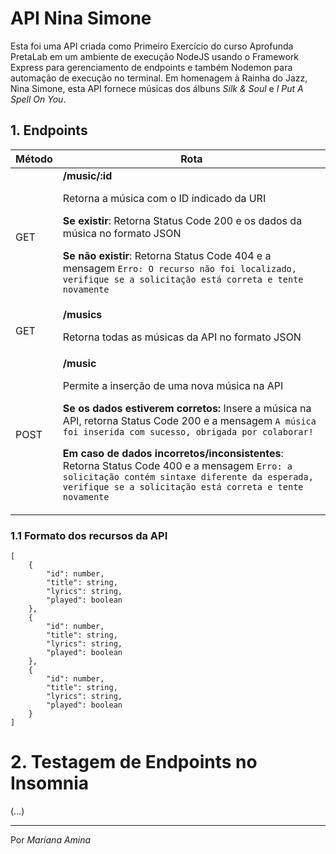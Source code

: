 # API Nina Simone

Esta foi uma API criada como Primeiro Exercício do curso Aprofunda PretaLab em um ambiente de execução NodeJS usando o Framework Express para gerenciamento de endpoints e também Nodemon para automação de execução no terminal. Em homenagem à Rainha do Jazz, Nina Simone, esta API fornece músicas dos álbuns *Silk & Soul* e *I Put A Spell On You*.

## 1. Endpoints

| Método   | Rota  |
|--------  |----- |
| GET      | **/music/:id** <p>Retorna a música com o ID indicado da URI</p> <p>**Se existir**: Retorna Status Code 200 e os dados da música no formato JSON </p> <p>**Se não existir**: Retorna Status Code 404 e a mensagem ```Erro: O recurso não foi localizado, verifique se a solicitação está correta e tente novamente```</p>  
| GET    | **/musics** <p>Retorna todas as músicas da API no formato JSON</p>
| POST   | **/music** <p>Permite a inserção de uma nova música na API</p><p>**Se os dados estiverem corretos:** Insere a música na API, retorna Status Code 200 e a mensagem ```A música foi inserida com sucesso, obrigada por colaborar!```</p> <p>**Em caso de dados incorretos/inconsistentes**: Retorna Status Code 400 e a mensagem  ```Erro: a solicitação contém sintaxe diferente da esperada, verifique se a solicitação está correta e tente novamente```</p>

### 1.1 Formato dos recursos da API

```
[
    {
        "id": number,
        "title": string,
        "lyrics": string,
        "played": boolean
    },
    {
        "id": number,
        "title": string,
        "lyrics": string,
        "played": boolean
    },
    {
        "id": number,
        "title": string,
        "lyrics": string,
        "played": boolean
    }    
]

```

# 2. Testagem de Endpoints no Insomnia

(...)

---------

Por *Mariana Amina* 